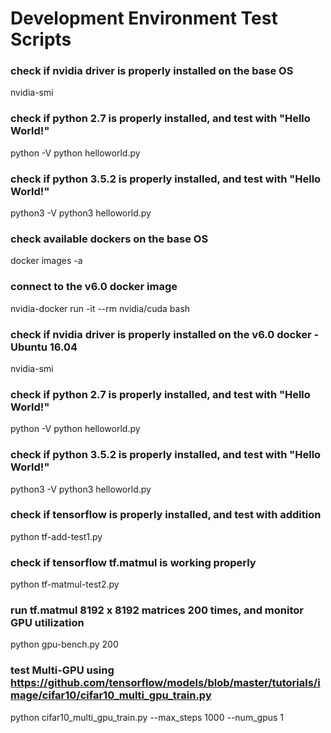 # Development Environment Test Scripts

### check if nvidia driver is properly installed on the base OS
nvidia-smi 

### check if python 2.7 is properly installed, and test with "Hello World!"
python -V
python helloworld.py 

### check if python 3.5.2 is properly installed, and test with "Hello World!"
python3 -V
python3 helloworld.py

### check available dockers on the base OS 
docker images -a

### connect to the v6.0 docker image
nvidia-docker run -it --rm nvidia/cuda bash

### check if nvidia driver is properly installed on the v6.0 docker - Ubuntu 16.04
nvidia-smi

### check if python 2.7 is properly installed, and test with "Hello World!"
python -V
python helloworld.py

### check if python 3.5.2 is properly installed, and test with "Hello World!"
python3 -V
python3 helloworld.py

### check if tensorflow is properly installed, and test with addition
python tf-add-test1.py      

### check if tensorflow tf.matmul is working properly
python tf-matmul-test2.py

### run tf.matmul 8192 x 8192 matrices 200 times, and monitor GPU utilization
python gpu-bench.py 200             

### test Multi-GPU using https://github.com/tensorflow/models/blob/master/tutorials/image/cifar10/cifar10_multi_gpu_train.py
python cifar10_multi_gpu_train.py --max_steps 1000 --num_gpus 1


